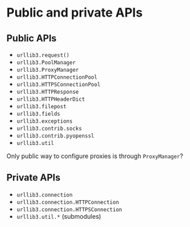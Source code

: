# Public and private APIs

## Public APIs

- `urllib3.request()`
- `urllib3.PoolManager`
- `urllib3.ProxyManager`
- `urllib3.HTTPConnectionPool`
- `urllib3.HTTPSConnectionPool`
- `urllib3.HTTPResponse`
- `urllib3.HTTPHeaderDict`
- `urllib3.filepost`
- `urllib3.fields`
- `urllib3.exceptions`
- `urllib3.contrib.socks`
- `urllib3.contrib.pyopenssl`
- `urllib3.util`

Only public way to configure proxies is through `ProxyManager`?

## Private APIs

- `urllib3.connection`
- `urllib3.connection.HTTPConnection`
- `urllib3.connection.HTTPSConnection`
- `urllib3.util.*` (submodules)
